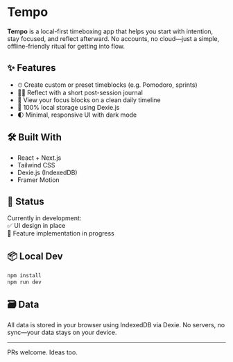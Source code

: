 # Tempo

**Tempo** is a local-first timeboxing app that helps you start with intention, stay
focused, and reflect afterward. No accounts, no cloud—just a simple, offline-friendly
ritual for getting into flow.

## ✨ Features

- ⏱ Create custom or preset timeblocks (e.g. Pomodoro, sprints)
- 🧘‍♂️ Reflect with a short post-session journal
- 📅 View your focus blocks on a clean daily timeline
- 💾 100% local storage using Dexie.js
- 🌓 Minimal, responsive UI with dark mode

## 🛠 Built With

- React + Next.js
- Tailwind CSS
- Dexie.js (IndexedDB)
- Framer Motion

## 🚧 Status

Currently in development:  
✅ UI design in place  
🔧 Feature implementation in progress

## 📦 Local Dev

```bash
npm install
npm run dev
```

## 🗃 Data

All data is stored in your browser using IndexedDB via Dexie. No servers, no sync—your
data stays on your device.

---

PRs welcome. Ideas too.
